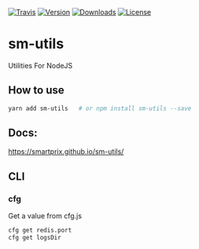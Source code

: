 <a href="https://travis-ci.com/smartprix/sm-utils"><img src="https://travis-ci.com/smartprix/sm-utils.svg?branch=master" alt="Travis"></a>
<a href="https://www.npmjs.com/package/sm-utils"><img src="https://img.shields.io/npm/v/sm-utils.svg" alt="Version"></a>
<a href="https://www.npmjs.com/package/sm-utils"><img src="https://img.shields.io/npm/dm/sm-utils.svg" alt="Downloads"></a>
<a href="https://www.npmjs.com/package/sm-utils"><img src="https://img.shields.io/npm/l/sm-utils.svg" alt="License"></a>

# sm-utils
Utilities For NodeJS

## How to use
```bash
yarn add sm-utils 	# or npm install sm-utils --save
```

## Docs:

https://smartprix.github.io/sm-utils/

## CLI

### cfg
Get a value from cfg.js

```sh
cfg get redis.port
cfg get logsDir
```